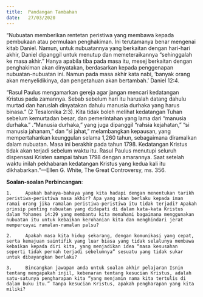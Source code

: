 ```yaml
---
title:  Pandangan Tambahan
date:   27/03/2020
---
```


“Nubuatan memberikan rentetan peristiwa yang membawa kepada pembukaan atau permulaan penghakiman. Ini  terutamanya benar mengenai kitab Daniel. Namun, untuk nubuatannya yang berkaitan dengan hari-hari akhir, Daniel dipanggil untuk menutup dan memeteraikannya “sehinggalah ke masa akhir.” Hanya apabila tiba pada masa itu, mesej berkaitan dengan penghakiman akan dinyatakan, berdasarkan kepada penggenapan nubuatan-nubuatan ini. Namun pada masa akhir kata nabi,  ‘banyak orang akan menyelidikinya, dan pengetahuan akan bertambah.’ Daniel 12:4.

“Rasul Paulus mengamarkan gereja agar jangan mencari kedatangan Kristus pada zamannya. Sebab sebelum hari itu haruslah datang dahulu murtad dan haruslah dinyatakan dahulu manusia durhaka yang harus binasa.” (2 Tesalonika 2:3). Kita tidak boleh melihat kedatangan Tuhan sebelum kemurtadan besar, dan pemerintahan yang lama dari “manusia durhaka.” .“Manusia durhaka,” yang juga dipanggil “rahsia kejahatan,” “si manusia jahanam,” dan “si jahat,” melambangkan kepausan, yang mempertahankan keunggulan selama 1,260 tahun, sebagaimana diramalkan dalam nubuatan. Masa ini berakhir pada tahun 1798. Kedatangan Kristus tidak akan terjadi sebelum waktu itu. Rasul Paulus menutupi seluruh dispensasi Kristen sampai tahun 1798 dengan amarannya. Saat setelah waktu inilah pekhabaran kedatangan Kristus yang kedua kali itu dikhabarkan.”—Ellen G. White, The Great Controversy, ms. 356.

**Soalan-soalan Perbincangan**:

`1. 	Apakah bahaya-bahaya yang kita hadapi dengan menentukan tarikh peristiwa-peristiwa masa akhir? Apa yang akan berlaku kepada iman ramai orang jika ramalan peristiwa-peristiwa itu tidak terjadi? Apakah prinsip penting nubuatan yang didapati di dalam kata-kata Kristus dalam Yohanes 14:29 yang membantu kita memahami bagaimana menggunakan nubuatan itu untuk kebaikan kerohanian kita dan menghindari jerat mempercayai ramalan-ramalan palsu?`

`2. 	Apakah masa kita hidup sekarang, dengan komunikasi yang cepat, serta kemajuan saintifik yang luar biasa yang tidak selalunya membawa kebaikan kepada diri kita, yang menjadikan idea “masa kesusahan seperti tidak pernah terjadi sebelumnya” sesuatu yang tidak sukar untuk dibayangkan berlaku?`

`3. 	Bincangkan jawapan anda untuk soalan akhir pelajaran Isnin tentang mengapakah injil, kebenaran tentang kesucian Kristus, adalah satu-satunya pengharapan kita “yang menjamin nama kita tertulis di dalam buku itu.” Tanpa kesucian Kristus, apakah pengharapan yang kita miliki?`